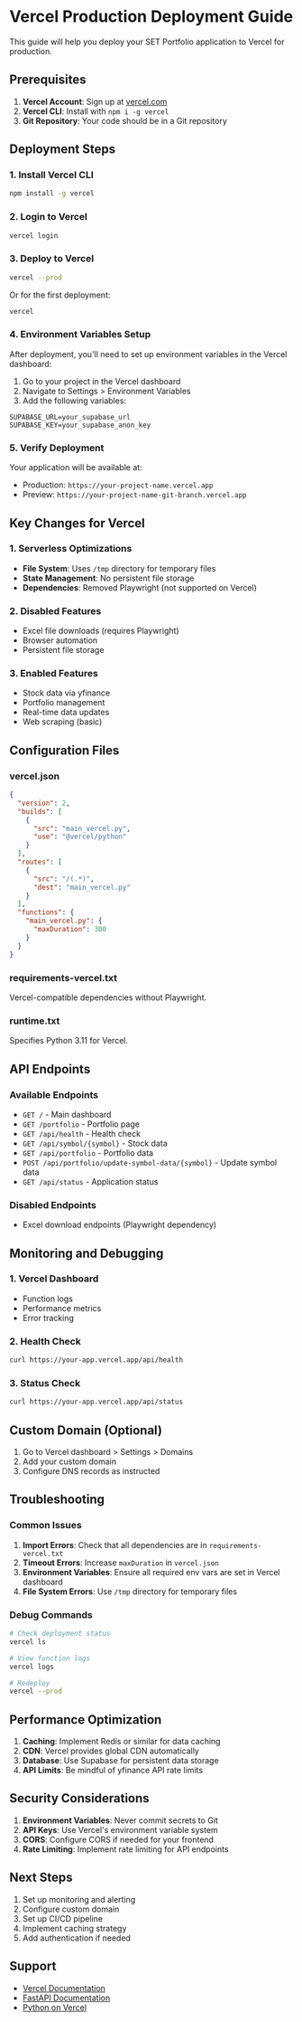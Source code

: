 # Vercel Production Deployment Guide

This guide will help you deploy your SET Portfolio application to Vercel for production.

## Prerequisites

1. **Vercel Account**: Sign up at [vercel.com](https://vercel.com)
2. **Vercel CLI**: Install with `npm i -g vercel`
3. **Git Repository**: Your code should be in a Git repository

## Deployment Steps

### 1. Install Vercel CLI
```bash
npm install -g vercel
```

### 2. Login to Vercel
```bash
vercel login
```

### 3. Deploy to Vercel
```bash
vercel --prod
```

Or for the first deployment:
```bash
vercel
```

### 4. Environment Variables Setup

After deployment, you'll need to set up environment variables in the Vercel dashboard:

1. Go to your project in the Vercel dashboard
2. Navigate to Settings > Environment Variables
3. Add the following variables:

```
SUPABASE_URL=your_supabase_url
SUPABASE_KEY=your_supabase_anon_key
```

### 5. Verify Deployment

Your application will be available at:
- Production: `https://your-project-name.vercel.app`
- Preview: `https://your-project-name-git-branch.vercel.app`

## Key Changes for Vercel

### 1. Serverless Optimizations
- **File System**: Uses `/tmp` directory for temporary files
- **State Management**: No persistent file storage
- **Dependencies**: Removed Playwright (not supported on Vercel)

### 2. Disabled Features
- Excel file downloads (requires Playwright)
- Browser automation
- Persistent file storage

### 3. Enabled Features
- Stock data via yfinance
- Portfolio management
- Real-time data updates
- Web scraping (basic)

## Configuration Files

### vercel.json
```json
{
  "version": 2,
  "builds": [
    {
      "src": "main_vercel.py",
      "use": "@vercel/python"
    }
  ],
  "routes": [
    {
      "src": "/(.*)",
      "dest": "main_vercel.py"
    }
  ],
  "functions": {
    "main_vercel.py": {
      "maxDuration": 300
    }
  }
}
```

### requirements-vercel.txt
Vercel-compatible dependencies without Playwright.

### runtime.txt
Specifies Python 3.11 for Vercel.

## API Endpoints

### Available Endpoints
- `GET /` - Main dashboard
- `GET /portfolio` - Portfolio page
- `GET /api/health` - Health check
- `GET /api/symbol/{symbol}` - Stock data
- `GET /api/portfolio` - Portfolio data
- `POST /api/portfolio/update-symbol-data/{symbol}` - Update symbol data
- `GET /api/status` - Application status

### Disabled Endpoints
- Excel download endpoints (Playwright dependency)

## Monitoring and Debugging

### 1. Vercel Dashboard
- Function logs
- Performance metrics
- Error tracking

### 2. Health Check
```bash
curl https://your-app.vercel.app/api/health
```

### 3. Status Check
```bash
curl https://your-app.vercel.app/api/status
```

## Custom Domain (Optional)

1. Go to Vercel dashboard > Settings > Domains
2. Add your custom domain
3. Configure DNS records as instructed

## Troubleshooting

### Common Issues

1. **Import Errors**: Check that all dependencies are in `requirements-vercel.txt`
2. **Timeout Errors**: Increase `maxDuration` in `vercel.json`
3. **Environment Variables**: Ensure all required env vars are set in Vercel dashboard
4. **File System Errors**: Use `/tmp` directory for temporary files

### Debug Commands

```bash
# Check deployment status
vercel ls

# View function logs
vercel logs

# Redeploy
vercel --prod
```

## Performance Optimization

1. **Caching**: Implement Redis or similar for data caching
2. **CDN**: Vercel provides global CDN automatically
3. **Database**: Use Supabase for persistent data storage
4. **API Limits**: Be mindful of yfinance API rate limits

## Security Considerations

1. **Environment Variables**: Never commit secrets to Git
2. **API Keys**: Use Vercel's environment variable system
3. **CORS**: Configure CORS if needed for your frontend
4. **Rate Limiting**: Implement rate limiting for API endpoints

## Next Steps

1. Set up monitoring and alerting
2. Configure custom domain
3. Set up CI/CD pipeline
4. Implement caching strategy
5. Add authentication if needed

## Support

- [Vercel Documentation](https://vercel.com/docs)
- [FastAPI Documentation](https://fastapi.tiangolo.com/)
- [Python on Vercel](https://vercel.com/docs/runtimes#official-runtimes/python)
